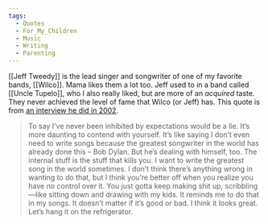 ```yaml
---
tags:
  - Quotes
  - For_My_Children
  - Music
  - Writing
  - Parenting
---
```

[[Jeff Tweedy]] is the lead singer and songwriter of one of my favorite bands, [[Wilco]]. Mama likes them a lot too. Jeff used to in a band called [[Uncle Tupelo]], who I also really liked, but are more of an *acquired* taste. They never achieved the level of fame that Wilco (or Jeff) has. This quote is from [an interview he did in 2002](https://www.newsweek.com/where-theres-wilco-145799).
  
  >To say I’ve never been inhibited by expectations would be a lie. It’s more daunting to contend with yourself. It’s like saying I don’t even need to write songs because the greatest songwriter in the world has already done this – Bob Dylan. But he’s dealing with himself, too. The internal stuff is the stuff that kills you. I want to write the greatest song in the world sometimes. I don’t think there’s anything wrong in wanting to do that, but I think you’re better off when you realize you have no control over it. You just gotta keep making shit up, scribbling—like sitting down and drawing with my kids. It reminds me to do that in my songs. It doesn’t matter if it’s good or bad. I think it looks great. Let’s hang it on the refrigerator.
